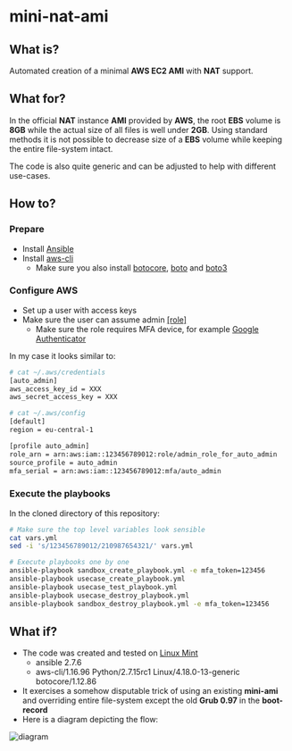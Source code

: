 # mini-nat-ami

## What is?

Automated creation of a minimal **AWS EC2 AMI** with **NAT** support.

## What for?

In the official **NAT** instance **AMI** provided by **AWS**,
the root **EBS** volume is **8GB** while the actual size of all files is well under **2GB**. 
Using standard methods it is not possible to decrease size of a **EBS** volume while keeping the entire file-system intact.

The code is also quite generic and can be adjusted to help with different use-cases.

## How to?
### Prepare
  - Install [Ansible](https://docs.ansible.com/ansible/latest/installation_guide/intro_installation.html) 
  - Install [aws-cli](https://docs.aws.amazon.com/cli/latest/userguide/cli-chap-install.html)
    - Make sure you also install [botocore](https://pypi.org/project/botocore/), [boto](https://pypi.org/project/boto/)
    and [boto3](https://pypi.org/project/boto3/)

### Configure AWS
  - Set up a user with access keys
  - Make sure the user can assume admin [[role]](https://docs.aws.amazon.com/cli/latest/userguide/cli-configure-role.html)
    - Make sure the role requires MFA device, for example 
    [Google Authenticator](https://play.google.com/store/apps/details?id=com.google.android.apps.authenticator2)

In my case it looks similar to:

``` bash
# cat ~/.aws/credentials
[auto_admin]
aws_access_key_id = XXX
aws_secret_access_key = XXX 

# cat ~/.aws/config
[default]
region = eu-central-1

[profile auto_admin]
role_arn = arn:aws:iam::123456789012:role/admin_role_for_auto_admin
source_profile = auto_admin
mfa_serial = arn:aws:iam::123456789012:mfa/auto_admin
```

### Execute the playbooks

In the cloned directory of this repository:

```bash
# Make sure the top level variables look sensible
cat vars.yml
sed -i 's/123456789012/210987654321/' vars.yml

# Execute playbooks one by one
ansible-playbook sandbox_create_playbook.yml -e mfa_token=123456
ansible-playbook usecase_create_playbook.yml 
ansible-playbook usecase_test_playbook.yml 
ansible-playbook usecase_destroy_playbook.yml 
ansible-playbook sandbox_destroy_playbook.yml -e mfa_token=123456
```

## What if?
  - The code was created and tested on [Linux Mint](https://linuxmint.com/)
    - ansible 2.7.6
    - aws-cli/1.16.96 Python/2.7.15rc1 Linux/4.18.0-13-generic botocore/1.12.86
  - It exercises a somehow disputable trick of using an existing **mini-ami** and 
  overriding entire file-system except the old **Grub 0.97** in the **boot-record**
  - Here is a diagram depicting the flow:

![diagram](https://raw.githubusercontent.com/mkusanagi/mini-nat-ami/master/aws-packer-mini-nat-ami-ansible.png)
